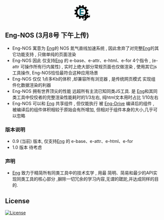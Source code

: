 <div align=center><img width="50" height="50" src="https://github.com/343830384/Eng/blob/master/img/80.png"/></div>


## Eng-NOS (3月8号 下午上传)

   * Eng-NOS 寓意为 [Eng](https://github.com/343830384/Eng)的 NOS 氮气直线加速系统 , 因此舍弃了对完整[Eng](https://github.com/343830384/Eng)的其它功能支持 , 只做单纯的页面渲染
   * Eng-NOS 因此 仅支持[Eng](https://github.com/343830384/Eng) 的 e-base、e-attr、e-html、e-for 4个指令 , (e-attr 可操作所有行内属性) , 实时上绝大部分常规页面也仅做渲染 , 使用其它js工具操作, Eng-NOS恰恰最符合这种应用场景
   * Eng-NOS 仅仅 1点多Kb的体积 ,却兼容所有浏览器 , 是传统网页模式 实现组件化数据渲染的利器   
   * Eng-NOS 拥有世界顶尖的性能 远超所有主流已知同类JS工具. 是 [Eng](https://github.com/343830384/Eng)和其同类工具中佼佼者的完整渲染性能耗时的1/3左右, 纯html文本用时占比 1/10左右
   * Eng-NOS 可以和 [Eng](https://github.com/343830384/Eng) 共享组件 , 但仅能执行 被 [Eng-Drive](https://github.com/343830384/Eng-Drive) 编译后的组件 , 被编译后的组件体积相较于原始会有所增加, 但相对于组件本身的大小,几乎可以忽略

 ### 版本说明

   * 0.9 (当前) 版本, 仅支持[Eng](https://github.com/343830384/Eng) 的 e-base、e-attr、e-html、e-for 
   * 1.0 版本 待考虑

### 声明

   * [Eng](https://github.com/343830384/Eng) 致力于精简所有同类工具中的技术玄学 ,  用最 简明、简易和最少的API实现同类工具的核心部分 ,摒除一切冗余的学习内容,无谓的蹉跎,并达成同样的目的.
    



## License

[![License](http://img.shields.io/badge/license-APACHE2-blue.svg)](LICENSE.txt)         